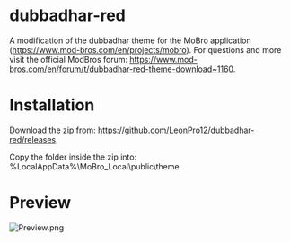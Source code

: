 # dubbadhar-red
A modification of the dubbadhar theme for the MoBro application (https://www.mod-bros.com/en/projects/mobro).
For questions and more visit the official ModBros forum: https://www.mod-bros.com/en/forum/t/dubbadhar-red-theme-download~1160.

# Installation
Download the zip from: https://github.com/LeonPro12/dubbadhar-red/releases.

Copy the folder inside the zip into: %LocalAppData%\MoBro_Local\public\theme.

# Preview
![Preview.png](https://github.com/LeonPro12/dubbadhar-red/blob/master/Preview.png)
